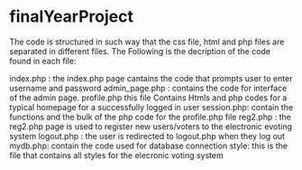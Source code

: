 # finalYearProject
The code is structured in such way that the css file, html and php files are separated in different files. The Following is the decription of the code found in each file:

index.php : the index.php page cantains the code that prompts user to enter username and password
admin_page.php : contains the code for interface of the admin page.
profile.php this file Contains Htmls and php codes for a typical homepage for a successfully logged in user
session.php: contain the functions and the bulk of the php code for the profile.php file
reg2.php : the reg2.php page is used to register new users/voters to the electronic evoting system
logout.php : the user is redirected to logout.php when they log out
mydb.php: contain the code used for database connection
style: this is the file that contains all styles for the elecronic voting system

